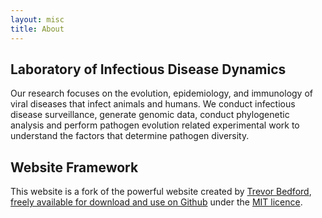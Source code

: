 ```yaml
---
layout: misc
title: About
---
```


## Laboratory of Infectious Disease Dynamics
Our research focuses on the evolution, epidemiology, and immunology of viral diseases that infect animals and humans. We conduct infectious disease surveillance, generate genomic data, conduct phylogenetic analysis and perform pathogen evolution related experimental work to understand the factors that determine pathogen diversity.

## Website Framework
This website is a fork of the powerful website created by [Trevor Bedford](http://bedford.io), [freely available for download and use on Github](https://github.com/blab/blotter) under the [MIT licence](http://opensource.org/licenses/MIT).
